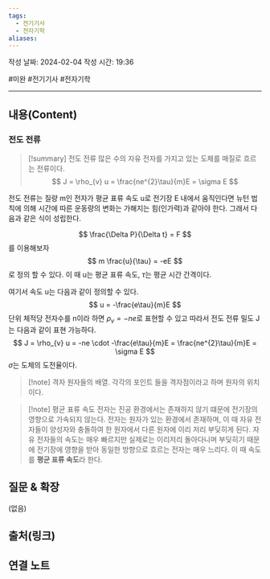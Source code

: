 ```yaml
---
tags:
  - 전기기사
  - 전자기학
aliases:
---
```

작성 날짜: 2024-02-04
작성 시간: 19:36

#미완 #전기기사 #전자기학 

----
## 내용(Content)
### 전도 전류
>[!summary] 전도 전류
>많은 수의 자유 전자를 가지고 있는 도체를 매질로 흐르는 전류이다.
>$$
J = \rho_{v} u = \frac{ne^{2}\tau}{m}E = \sigma E
>$$

전도 전류는 질량 m인 전자가 평균 표류 속도 u로 전기장 E 내에서 움직인다면 뉴턴 법칙에 의해 시간에 따른 운동량의 변화는 가해지는 힘(인가력)과 같아야 한다. 그래서 다음과 같은 식이 성립한다.

$$
\frac{\Delta P}{\Delta t} = F
$$
를 이용해보자
$$
m \frac{u}{\tau} = -eE
$$
로 정의 할 수 있다. 이 때 u는 평균 표류 속도, $\tau$는 평균 시간 간격이다.

여기서 속도 u는 다음과 같이 정의할 수 있다.
$$
u = -\frac{e\tau}{m}E
$$
단위 체적당 전자수를 n이라 하면 $\rho_{v} = -ne$로 표현할 수 있고 따라서 전도 전류 밀도 J는 다음과 같이 표현 가능하다.
$$
J = \rho_{v} u = -ne \cdot -\frac{e\tau}{m}E = \frac{ne^{2}\tau}{m}E = \sigma E
$$
$\sigma$는 도체의 도전율이다.

>[!note] 격자
>원자들의 배열. 각각의 포인트 들을 격자점이라고 하며 원자의 위치이다.

>[!note] 평균 표류 속도
>전자는 진공 환경에서는 존재하지 않기 떄문에 전기장의 영향으로 가속되지 않는다. 전자는 원자가 있는 환경에서 존재하며, 이 때 자유 전자들이 양성자와 충돌하여 한 원자에서 다른 원자에 이리 저리 부딪히게 된다. 자유 전자들의 속도는 매우 빠르지만 실제로는 이리저리 돌아다니며 부딪히기 때문에 전기장에 영향을 받아 동일한 방향으로 흐르는 전자는 매우 느리다.
이 때 속도를 **평균 표류 속도**라 한다.
## 질문 & 확장

(없음)

## 출처(링크)


## 연결 노트










